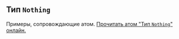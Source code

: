 ## Тип `Nothing`

Примеры, сопровождающие атом.
[Прочитать атом "Тип `Nothing`" онлайн.](https://stepik.org/lesson/350666/step/1)